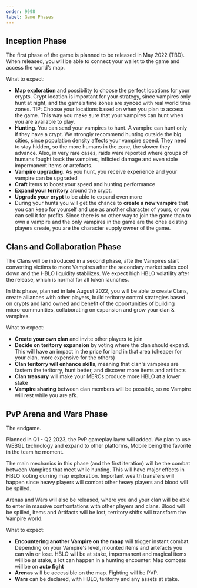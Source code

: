 ```yaml
---
order: 9998
label: Game Phases
---
```


## Inception Phase

The first phase of the game is planned to be released in May 2022 (TBD). When released, you will be able to connect your wallet to the game and access the world’s map. 

What to expect:
 - **Map exploration** and possibility to choose the perfect locations for your crypts. Crypt location is important for your strategy, since vampires only hunt at night, and the game’s time zones are synced with real world time zones. TIP: Choose your locations based on when you plan to access the game. This way you make sure that your vampires can hunt when you are available to play. 
 - **Hunting**. You can send your vampires to hunt. A vampire can hunt only if they have a crypt. We strongly recommend hunting outside the big cities, since population density affects your vampire speed. They need to stay hidden, so the more humans in the zone, the slower they advance. Also, in very rare cases, raids were reported where groups of humans fought back the vampires, inflicted damage and even stole impermanent items or artefacts. 
 - **Vampire upgrading**. As you hunt, you receive experience and your vampire can be upgraded 
 - **Craft** items to boost your speed and hunting performance
 - **Expand your territory** around the crypt. 
 - **Upgrade your crypt** to be able to expand even more
 - During your hunts you will get the chance to **create a new vampire** that you can keep for yourself and use as another character of yours, or you can sell it for profits. Since there is no other way to join the game than to own a vampire and the only vampires in the game are the ones existing players create, you are the character supply owner of the game. 


## Clans and Collaboration Phase

The Clans will be introduced in a second phase, afte the Vampires start converting victims to more Vampires after the secondary market sales cool down and the HBLO liquidity stabilizes. We expect high HBLO volatility after the release, which is normal for all token launches. 

In this phase, planned in late August 2022, you will be able to create Clans, create alliances with other players, build teritorry control strategies based on crypts and land owned and benefit of the opportunities of building micro-communities, collaborating on expansion and grow your clan & vampires. 

What to expect:
- **Create your own clan** and invite other players to join
- **Decide on teritorry expansion** by voting where the clan should expand. This will have an impact in the price for land in that area (cheaper for your clan, more expensive for the others)
- **Clan teritorry will enhance skills**, meaning that clan's vampires are fastern the teritorry, hunt better, and discover more items and artifacts
- **Clan treasury** will make your MERCs produce more HBLO at a lower stake
- **Vampire sharing** between clan members will be possible, so no Vampire will rest while you are afk.


## PvP Arena and Wars Phase

The endgame. 

Planned in Q1 - Q2 2023, the PvP gameplay layer will added. We plan to use WEBGL technology and expand to other platforms, Mobile being the favorite in the team he moment. 

The main mechanics in this phase (and the first iteration) will be the combat between Vampires that meet while hunting. This will have major effects in HBLO looting durring map exploration. Important wealth transfers will happen since heavy players will combat other heavy players and blood will be spilled.

Arenas and Wars will also be released, where you and your clan will be able to enter in massive confrontations with other players and clans. Blood will be spilled, Items and Artifacts will be lost, territory shifts will transform the Vampire world. 

What to expect:
- **Encountering another Vampire on the maap** will trigger instant combat. Depending on your Vampire's level, mounted items and artefacts you can win or lose. HBLO will be at stake, impermanent and magical items will be at stake, a lot can happen in a hunting encounter. Map combats will be on **auto fight**
- **Arenas** will be accessible on the map. Fighting will be PVP. 
- **Wars** can be declared, with HBLO, teritorry and any assets at stake.  
